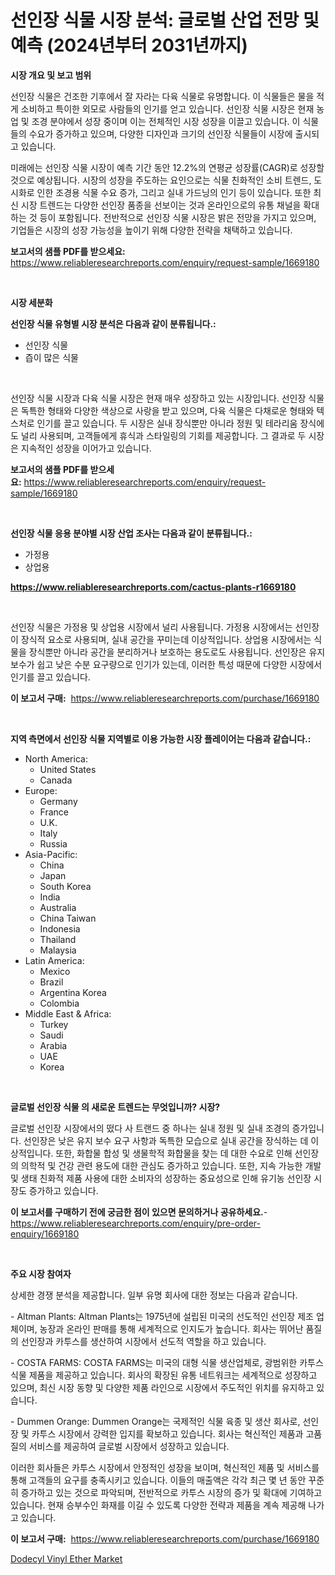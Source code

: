 <p><h1>선인장 식물 시장 분석: 글로벌 산업 전망 및 예측 (2024년부터 2031년까지)</h1></p><p><strong>시장 개요 및 보고 범위</strong></p>
<p><p>선인장 식물은 건조한 기후에서 잘 자라는 다육 식물로 유명합니다. 이 식물들은 물을 적게 소비하고 특이한 외모로 사람들의 인기를 얻고 있습니다. 선인장 식물 시장은 현재 농업 및 조경 분야에서 성장 중이며 이는 전체적인 시장 성장을 이끌고 있습니다. 이 식물들의 수요가 증가하고 있으며, 다양한 디자인과 크기의 선인장 식물들이 시장에 출시되고 있습니다.</p><p>미래에는 선인장 식물 시장이 예측 기간 동안 12.2%의 연평균 성장률(CAGR)로 성장할 것으로 예상됩니다. 시장의 성장을 주도하는 요인으로는 식물 친화적인 소비 트렌드, 도시화로 인한 조경용 식물 수요 증가, 그리고 실내 가드닝의 인기 등이 있습니다. 또한 최신 시장 트렌드는 다양한 선인장 품종을 선보이는 것과 온라인으로의 유통 채널을 확대하는 것 등이 포함됩니다. 전반적으로 선인장 식물 시장은 밝은 전망을 가지고 있으며, 기업들은 시장의 성장 가능성을 높이기 위해 다양한 전략을 채택하고 있습니다.</p></p>
<p><strong>보고서의 샘플 PDF를 받으세요:</strong> <a href="https://www.reliableresearchreports.com/enquiry/request-sample/1669180">https://www.reliableresearchreports.com/enquiry/request-sample/1669180</a></p>
<p>&nbsp;</p>
<p><strong>시장 세분화</strong></p>
<p><strong>선인장 식물 유형별 시장 분석은 다음과 같이 분류됩니다.:</strong></p>
<p><ul><li>선인장 식물</li><li>즙이 많은 식물</li></ul></p>
<p>&nbsp;</p>
<p><p>선인장 식물 시장과 다육 식물 시장은 현재 매우 성장하고 있는 시장입니다. 선인장 식물은 독특한 형태와 다양한 색상으로 사랑을 받고 있으며, 다육 식물은 다채로운 형태와 텍스처로 인기를 끌고 있습니다. 두 시장은 실내 장식뿐만 아니라 정원 및 테라리움 장식에도 널리 사용되며, 고객들에게 휴식과 스타일링의 기회를 제공합니다. 그 결과로 두 시장은 지속적인 성장을 이어가고 있습니다.</p></p>
<p><strong>보고서의 샘플 PDF를 받으세요:</strong>&nbsp;<a href="https://www.reliableresearchreports.com/enquiry/request-sample/1669180">https://www.reliableresearchreports.com/enquiry/request-sample/1669180</a></p>
<p>&nbsp;</p>
<p><strong> 선인장 식물 응용 분야별 시장 산업 조사는 다음과 같이 분류됩니다.:</strong></p>
<p><ul><li>가정용</li><li>상업용</li></ul></p>
<p><strong><a href="https://www.reliableresearchreports.com/cactus-plants-r1669180">https://www.reliableresearchreports.com/cactus-plants-r1669180</a></strong></p>
<p>&nbsp;</p>
<p><p>선인장 식물은 가정용 및 상업용 시장에서 널리 사용됩니다. 가정용 시장에서는 선인장이 장식적 요소로 사용되며, 실내 공간을 꾸미는데 이상적입니다. 상업용 시장에서는 식물을 장식뿐만 아니라 공간을 분리하거나 보호하는 용도로도 사용됩니다. 선인장은 유지 보수가 쉽고 낮은 수분 요구량으로 인기가 있는데, 이러한 특성 때문에 다양한 시장에서 인기를 끌고 있습니다.</p></p>
<p><strong>이 보고서 구매:</strong>&nbsp; <a href="https://www.reliableresearchreports.com/purchase/1669180">https://www.reliableresearchreports.com/purchase/1669180</a></p>
<p>&nbsp;</p>
<p><strong>지역 측면에서 선인장 식물 지역별로 이용 가능한 시장 플레이어는 다음과 같습니다.:</strong></p>
<p><ul>
    <li>
        North America:
        <ul>
            <li>United States</li>
            <li>Canada</li>
        </ul>
    </li>
    <li>
        Europe:
        <ul>
            <li>Germany</li>
            <li>France</li>
            <li>U.K.</li>
            <li>Italy</li>
            <li>Russia</li>
        </ul>
    </li>
    <li>
        Asia-Pacific:
        <ul>
            <li>China</li>
            <li>Japan</li>
            <li>South Korea</li>
            <li>India</li>
            <li>Australia</li>
            <li>China Taiwan</li>
            <li>Indonesia</li>
            <li>Thailand</li>
            <li>Malaysia</li>
        </ul>
    </li>
    <li>
        Latin America:
        <ul>
            <li>Mexico</li>
            <li>Brazil</li>
            <li>Argentina Korea</li>
            <li>Colombia</li>
        </ul>
    </li>
    <li>
        Middle East & Africa:
        <ul>
            <li>Turkey</li>
            <li>Saudi</li>
            <li>Arabia</li>
            <li>UAE</li>
            <li>Korea</li>
        </ul>
    </li>
    </ul></p>
<p>&nbsp;</p>
<p><strong>글로벌 선인장 식물 의 새로운 트렌드는 무엇입니까? 시장?</strong></p>
<p><p>글로벌 선인장 시장에서의 떴다 사 트랜드 중 하나는 실내 정원 및 실내 조경의 증가입니다. 선인장은 낮은 유지 보수 요구 사항과 독특한 모습으로 실내 공간을 장식하는 데 이상적입니다. 또한, 화합물 합성 및 생물학적 화합물을 찾는 데 대한 수요로 인해 선인장의 의학적 및 건강 관련 용도에 대한 관심도 증가하고 있습니다. 또한, 지속 가능한 개발 및 생태 친화적 제품 사용에 대한 소비자의 성장하는 중요성으로 인해 유기농 선인장 시장도 증가하고 있습니다.</p></p>
<p><strong>이 보고서를 구매하기 전에 궁금한 점이 있으면 문의하거나 공유하세요.</strong>- <a href="https://www.reliableresearchreports.com/enquiry/pre-order-enquiry/1669180">https://www.reliableresearchreports.com/enquiry/pre-order-enquiry/1669180</a></p>
<p>&nbsp;</p>
<p><strong>주요 시장 참여자</strong></p>
<p><p>상세한 경쟁 분석을 제공합니다. 일부 유명 회사에 대한 정보는 다음과 같습니다.</p><p>- Altman Plants: Altman Plants는 1975년에 설립된 미국의 선도적인 선인장 제조 업체이며, 농장과 온라인 판매를 통해 세계적으로 인지도가 높습니다. 회사는 뛰어난 품질의 선인장과 카투스를 생산하여 시장에서 선도적 역할을 하고 있습니다.</p><p>- COSTA FARMS: COSTA FARMS는 미국의 대형 식물 생산업체로, 광범위한 카투스 식물 제품을 제공하고 있습니다. 회사의 확장된 유통 네트워크는 세계적으로 성장하고 있으며, 최신 시장 동향 및 다양한 제품 라인으로 시장에서 주도적인 위치를 유지하고 있습니다.</p><p>- Dummen Orange: Dummen Orange는 국제적인 식물 육종 및 생산 회사로, 선인장 및 카투스 시장에서 강력한 입지를 확보하고 있습니다. 회사는 혁신적인 제품과 고품질의 서비스를 제공하여 글로벌 시장에서 성장하고 있습니다.</p><p>이러한 회사들은 카투스 시장에서 안정적인 성장을 보이며, 혁신적인 제품 및 서비스를 통해 고객들의 요구를 충족시키고 있습니다. 이들의 매출액은 각각 최근 몇 년 동안 꾸준히 증가하고 있는 것으로 파악되며, 전반적으로 카투스 시장의 증가 및 확대에 기여하고 있습니다. 현재 승부수인 화재를 이길 수 있도록 다양한 전략과 제품을 계속 제공해 나가고 있습니다.</p></p>
<p><strong>이 보고서 구매:</strong>&nbsp;&nbsp;<a href="https://www.reliableresearchreports.com/purchase/1669180">https://www.reliableresearchreports.com/purchase/1669180</a></p>
<p><p><a href="https://cute-banjo-8ca.notion.site/Dodecyl-Vinyl-Ether-Market-Furnish-Information-about-Market-Size-Market-Share-Market-Dynamics-and-03ecd261b3dd4ca294c28a19b9e68b51">Dodecyl Vinyl Ether Market</a></p></p>